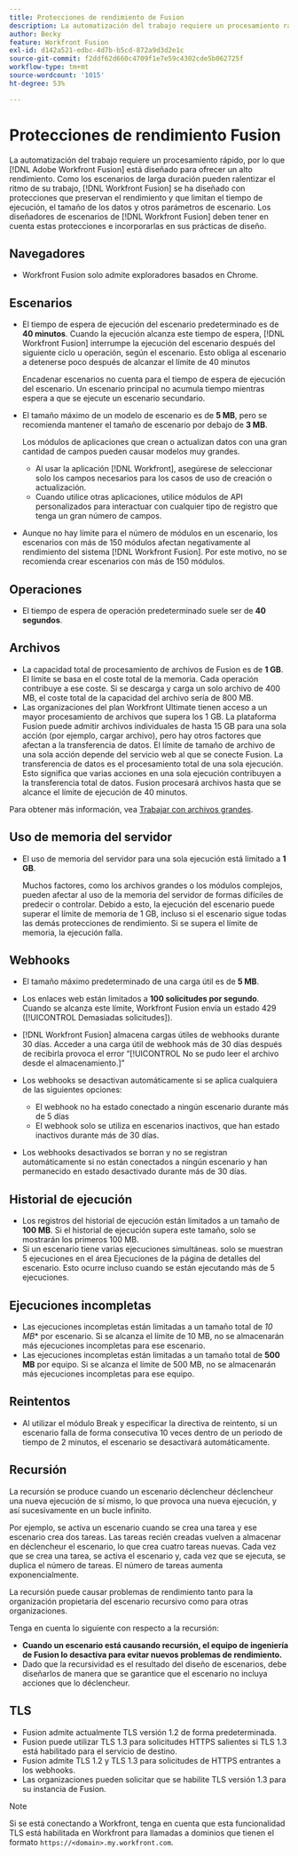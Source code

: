 ```yaml
---
title: Protecciones de rendimiento de Fusion
description: La automatización del trabajo requiere un procesamiento rápido, por lo que [!DNL Adobe Workfront Fusion] está diseñado para ofrecer un alto rendimiento. Dado que los escenarios de larga duración pueden ralentizar el ritmo de su trabajo, hemos diseñado  [!DNL Workfront Fusion] con protecciones que preservan el rendimiento y limitan el tiempo de ejecución, el tamaño de los datos y otros parámetros de escenario. [!DNL Workfront Fusion] los diseñadores deben tener en cuenta estas protecciones e incorporarlas en sus prácticas de diseño.
author: Becky
feature: Workfront Fusion
exl-id: d142a521-edbc-4d7b-b5cd-872a9d3d2e1c
source-git-commit: f2ddf62d660c4709f1e7e59c4302cde5b062725f
workflow-type: tm+mt
source-wordcount: '1015'
ht-degree: 53%

---
```


# Protecciones de rendimiento Fusion

La automatización del trabajo requiere un procesamiento rápido, por lo que [!DNL Adobe Workfront Fusion] está diseñado para ofrecer un alto rendimiento. Como los escenarios de larga duración pueden ralentizar el ritmo de su trabajo, [!DNL Workfront Fusion] se ha diseñado con protecciones que preservan el rendimiento y que limitan el tiempo de ejecución, el tamaño de los datos y otros parámetros de escenario. Los diseñadores de escenarios de [!DNL Workfront Fusion] deben tener en cuenta estas protecciones e incorporarlas en sus prácticas de diseño.

## Navegadores

* Workfront Fusion solo admite exploradores basados en Chrome.

## Escenarios

* El tiempo de espera de ejecución del escenario predeterminado es de **40 minutos**. Cuando la ejecución alcanza este tiempo de espera, [!DNL Workfront Fusion] interrumpe la ejecución del escenario después del siguiente ciclo u operación, según el escenario. Esto obliga al escenario a detenerse poco después de alcanzar el límite de 40 minutos

  Encadenar escenarios no cuenta para el tiempo de espera de ejecución del escenario. Un escenario principal no acumula tiempo mientras espera a que se ejecute un escenario secundario.
* El tamaño máximo de un modelo de escenario es de **5 MB**, pero se recomienda mantener el tamaño de escenario por debajo de **3 MB**.

  Los módulos de aplicaciones que crean o actualizan datos con una gran cantidad de campos pueden causar modelos muy grandes.

   * Al usar la aplicación [!DNL Workfront], asegúrese de seleccionar solo los campos necesarios para los casos de uso de creación o actualización.
   * Cuando utilice otras aplicaciones, utilice módulos de API personalizados para interactuar con cualquier tipo de registro que tenga un gran número de campos.

* Aunque no hay límite para el número de módulos en un escenario, los escenarios con más de 150 módulos afectan negativamente al rendimiento del sistema [!DNL Workfront Fusion]. Por este motivo, no se recomienda crear escenarios con más de 150 módulos.

## Operaciones

* El tiempo de espera de operación predeterminado suele ser de **40 segundos**.

<!--
* The operation timeout for calls to Adobe Workfront is **120 seconds**.
-->

## Archivos

* La capacidad total de procesamiento de archivos de Fusion es de **1 GB**. El límite se basa en el coste total de la memoria. Cada operación contribuye a ese coste. Si se descarga y carga un solo archivo de 400 MB, el coste total de la capacidad del archivo sería de 800 MB.
* Las organizaciones del plan Workfront Ultimate tienen acceso a un mayor procesamiento de archivos que supera los 1 GB. La plataforma Fusion puede admitir archivos individuales de hasta 15 GB para una sola acción (por ejemplo, cargar archivo), pero hay otros factores que afectan a la transferencia de datos. El límite de tamaño de archivo de una sola acción depende del servicio web al que se conecte Fusion. La transferencia de datos es el procesamiento total de una sola ejecución. Esto significa que varias acciones en una sola ejecución contribuyen a la transferencia total de datos. Fusion procesará archivos hasta que se alcance el límite de ejecución de 40 minutos.

Para obtener más información, vea [Trabajar con archivos grandes](/help/workfront-fusion/references/scenarios/fusion-large-files.md).

## Uso de memoria del servidor

* El uso de memoria del servidor para una sola ejecución está limitado a **1 GB**.

  Muchos factores, como los archivos grandes o los módulos complejos, pueden afectar al uso de la memoria del servidor de formas difíciles de predecir o controlar. Debido a esto, la ejecución del escenario puede superar el límite de memoria de 1 GB, incluso si el escenario sigue todas las demás protecciones de rendimiento. Si se supera el límite de memoria, la ejecución falla.

## Webhooks

* El tamaño máximo predeterminado de una carga útil es de **5 MB**.
* Los enlaces web están limitados a **100 solicitudes por segundo**. Cuando se alcanza este límite, Workfront Fusion envía un estado 429 ([!UICONTROL Demasiadas solicitudes]).
* [!DNL Workfront Fusion] almacena cargas útiles de webhooks durante 30 días. Acceder a una carga útil de webhook más de 30 días después de recibirla provoca el error “[!UICONTROL No se pudo leer el archivo desde el almacenamiento.]”
* Los webhooks se desactivan automáticamente si se aplica cualquiera de las siguientes opciones:

   * El webhook no ha estado conectado a ningún escenario durante más de 5 días
   * El webhook solo se utiliza en escenarios inactivos, que han estado inactivos durante más de 30 días.

* Los webhooks desactivados se borran y no se registran automáticamente si no están conectados a ningún escenario y han permanecido en estado desactivado durante más de 30 días.

## Historial de ejecución

* Los registros del historial de ejecución están limitados a un tamaño de **100 MB**. Si el historial de ejecución supera este tamaño, solo se mostrarán los primeros 100 MB.
* Si un escenario tiene varias ejecuciones simultáneas. solo se muestran 5 ejecuciones en el área Ejecuciones de la página de detalles del escenario. Esto ocurre incluso cuando se están ejecutando más de 5 ejecuciones.

## Ejecuciones incompletas

* Las ejecuciones incompletas están limitadas a un tamaño total de *10 MB** por escenario. Si se alcanza el límite de 10 MB, no se almacenarán más ejecuciones incompletas para ese escenario.
* Las ejecuciones incompletas están limitadas a un tamaño total de **500 MB** por equipo. Si se alcanza el límite de 500 MB, no se almacenarán más ejecuciones incompletas para ese equipo.

## Reintentos

* Al utilizar el módulo Break y especificar la directiva de reintento, si un escenario falla de forma consecutiva 10 veces dentro de un periodo de tiempo de 2 minutos, el escenario se desactivará automáticamente.

## Recursión

La recursión se produce cuando un escenario déclencheur déclencheur una nueva ejecución de sí mismo, lo que provoca una nueva ejecución, y así sucesivamente en un bucle infinito.

Por ejemplo, se activa un escenario cuando se crea una tarea y ese escenario crea dos tareas. Las tareas recién creadas vuelven a almacenar en déclencheur el escenario, lo que crea cuatro tareas nuevas. Cada vez que se crea una tarea, se activa el escenario y, cada vez que se ejecuta, se duplica el número de tareas. El número de tareas aumenta exponencialmente.

La recursión puede causar problemas de rendimiento tanto para la organización propietaria del escenario recursivo como para otras organizaciones.

Tenga en cuenta lo siguiente con respecto a la recursión:

* **Cuando un escenario está causando recursión, el equipo de ingeniería de Fusion lo desactiva para evitar nuevos problemas de rendimiento.**
* Dado que la recursividad es el resultado del diseño de escenarios, debe diseñarlos de manera que se garantice que el escenario no incluya acciones que lo déclencheur.

## TLS

* Fusion admite actualmente TLS versión 1.2 de forma predeterminada.
* Fusion puede utilizar TLS 1.3 para solicitudes HTTPS salientes si TLS 1.3 está habilitado para el servicio de destino.
* Fusion admite TLS 1.2 y TLS 1.3 para solicitudes de HTTPS entrantes a los webhooks.
* Las organizaciones pueden solicitar que se habilite TLS versión 1.3 para su instancia de Fusion.

>[!NOTE]
>
> Si se está conectando a Workfront, tenga en cuenta que esta funcionalidad TLS está habilitada en Workfront para llamadas a dominios que tienen el formato `https://<domain>.my.workfront.com`.
